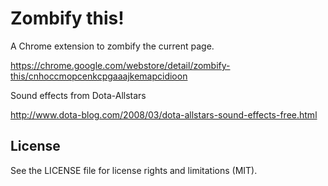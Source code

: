 Zombify this!
============

A Chrome extension to zombify the current page.

https://chrome.google.com/webstore/detail/zombify-this/cnhoccmopcenkcpgaaajkemapcidioon

Sound effects from Dota-Allstars

http://www.dota-blog.com/2008/03/dota-allstars-sound-effects-free.html

## License

See the LICENSE file for license rights and limitations (MIT).
